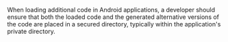 When loading additional code in Android applications, a developer should ensure that both the loaded code and the
generated alternative versions of the code are placed in a secured directory, typically within the application's private
directory.